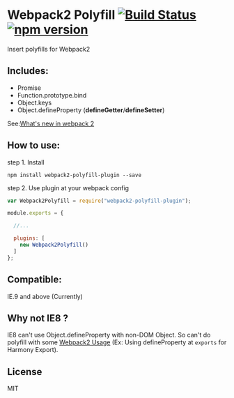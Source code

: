 # Webpack2 Polyfill [![Build Status](https://travis-ci.com/mc-zone/webpack2-polyfill-plugin.svg?token=Yy6bJ3JCpXQzAa99s2SH)](https://travis-ci.com/mc-zone/webpack2-polyfill-plugin) [![npm version](https://badge.fury.io/js/webpack2-polyfill-plugin.svg)](http://badge.fury.io/js/webpack2-polyfill-plugin) 

Insert polyfills for Webpack2

## Includes:
* Promise
* Function.prototype.bind
* Object.keys
* Object.defineProperty (__defineGetter__/__defineSetter__)

See:[What's new in webpack 2](https://gist.github.com/sokra/27b24881210b56bbaff7?utm_source=javascriptweekly&amp;utm_medium=email#minor-breaking-changes)

## How to use:

step 1. Install

`npm install webpack2-polyfill-plugin --save`

step 2. Use plugin at your webpack config

```javascript
var Webpack2Polyfill = require("webpack2-polyfill-plugin");

module.exports = {

  //...

  plugins: [
    new Webpack2Polyfill()
  ]
};
```

## Compatible:

IE.9 and above (Currently)

## Why not IE8 ?

IE8 can't use Object.defineProperty with non-DOM Object. So can't do polyfill with some [Webpack2 Usage](https://gist.github.com/sokra/27b24881210b56bbaff7?utm_source=javascriptweekly&amp;utm_medium=email#other-polyfills) (Ex: Using defineProperty at `exports` for Harmony Export).

## License

MIT
